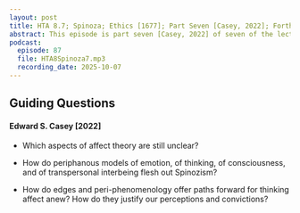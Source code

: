 ```yaml
---
layout: post
title: HTA 8.7; Spinoza; Ethics [1677]; Part Seven [Casey, 2022]; Forthcoming
abstract: This episode is part seven [Casey, 2022] of seven of the lecture series [HTA 8] on affect theory grounded in Baruch Spinoza's Ethics [1677], excerpt from Part III, and developed through the writings, seminars, and interviews of Walter Benjamin [1940], Gilles Deleuze [1981], Brian Massumi [2015], Justin Hill [2019], and Ed Casey [2022].
podcast:
  episode: 87
  file: HTA8Spinoza7.mp3
  recording_date: 2025-10-07
---
```


## Guiding Questions

#### Edward S. Casey [2022]

* Which aspects of affect theory are still unclear?

* How do periphanous models of emotion, of thinking, of consciousness, and of transpersonal interbeing flesh out Spinozism?

* How do edges and peri-phenomenology offer paths forward for thinking affect anew? How do they justify our perceptions and convictions?
